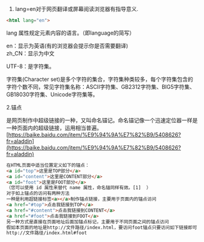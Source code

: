 1. lang=en对于网页翻译或屏幕阅读浏览器有指导意义.

```html
<html lang="en">
```

lang 属性规定元素内容的语言。（即language的简写）

en：显示为英语\(有的浏览器会提示你是否需要翻译\)  
zh\_CN：显示为中文

UTF-8：是字符集。

字符集\(Character set\)是多个字符的集合，字符集种类较多，每个字符集包含的字符个数不同，常见字符集名称：ASCII字符集、GB2312字符集、BIG5字符集、 GB18030字符集、Unicode字符集等。

2.锚点

是网页制作中超级链接的一种，又叫命名锚记。命名锚记像一个迅速定位器一样是一种页面内的超级链接，运用相当普遍。[https://baike.baidu.com/item/%E9%94%9A%E7%82%B9/5408626?fr=aladdin](https://baike.baidu.com/item/%E9%94%9A%E7%82%B9/5408626?fr=aladdin)

```html
在HTML页面中适当位置定义如下的锚点：
<a id="top">这里是TOP部分</a>
<a id="content">这里是CONTENT部分</a>
<a id="foot">这里是FOOT部分</a>
（您可以使用 id 属性来替代 name 属性，命名锚同样有效。[1]  ）
对于如上锚点的访问有两种方法
一种是利用超链接标签<a></a>制作锚点链接，主要用于页面内的锚点访问
<a href="#top">点击我链接到TOP</a>
<a href="#content">点击我链接到CONTENT</a>
<a href="#foot">点击我链接到FOOT</a>
另一种方式是直接在页面地址后面加锚点标记，主要用于不同页面之间的锚点访问
假如本页面的地址是http://文件路径/index.html，要访问foot锚点只要访问如下链接即可
http://文件路径/index.html#foot
```



